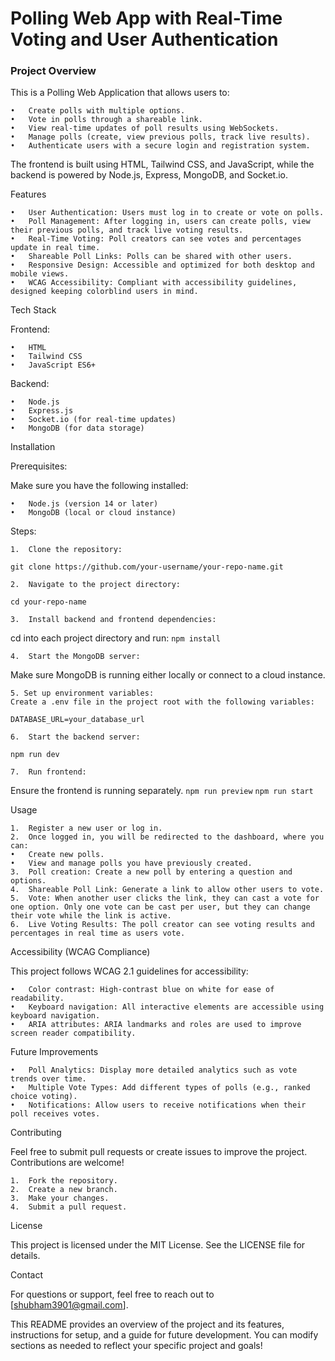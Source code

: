 # **Polling Web App with Real-Time Voting and User Authentication**

### Project Overview

This is a Polling Web Application that allows users to:

    •	Create polls with multiple options.
    •	Vote in polls through a shareable link.
    •	View real-time updates of poll results using WebSockets.
    •	Manage polls (create, view previous polls, track live results).
    •	Authenticate users with a secure login and registration system.

The frontend is built using HTML, Tailwind CSS, and JavaScript, while the backend is powered by Node.js, Express, MongoDB, and Socket.io.

Features

    •	User Authentication: Users must log in to create or vote on polls.
    •	Poll Management: After logging in, users can create polls, view their previous polls, and track live voting results.
    •	Real-Time Voting: Poll creators can see votes and percentages update in real time.
    •	Shareable Poll Links: Polls can be shared with other users.
    •	Responsive Design: Accessible and optimized for both desktop and mobile views.
    •	WCAG Accessibility: Compliant with accessibility guidelines, designed keeping colorblind users in mind.

Tech Stack

Frontend:

    •	HTML
    •	Tailwind CSS
    •	JavaScript ES6+

Backend:

    •	Node.js
    •	Express.js
    •	Socket.io (for real-time updates)
    •	MongoDB (for data storage)

Installation

Prerequisites:

Make sure you have the following installed:

    •	Node.js (version 14 or later)
    •	MongoDB (local or cloud instance)

Steps:

    1.	Clone the repository:

`git clone https://github.com/your-username/your-repo-name.git`

    2.	Navigate to the project directory:

`cd your-repo-name`

    3.	Install backend and frontend dependencies:
cd into each project directory and run:
`npm install`

    4.	Start the MongoDB server: 
Make sure MongoDB is running either locally or connect to a cloud instance.

    5. Set up environment variables:
    Create a .env file in the project root with the following variables:

`DATABASE_URL=your_database_url`

    6.	Start the backend server:

`npm run dev`

    7.	Run frontend:

Ensure the frontend is running separately.
`npm run preview`
`npm run start`

Usage

    1.	Register a new user or log in.
    2.	Once logged in, you will be redirected to the dashboard, where you can:
    •	Create new polls.
    •	View and manage polls you have previously created.
    3.	Poll creation: Create a new poll by entering a question and options.
    4.	Shareable Poll Link: Generate a link to allow other users to vote.
    5.	Vote: When another user clicks the link, they can cast a vote for one option. Only one vote can be cast per user, but they can change their vote while the link is active.
    6.	Live Voting Results: The poll creator can see voting results and percentages in real time as users vote.

Accessibility (WCAG Compliance)

This project follows WCAG 2.1 guidelines for accessibility:

    •	Color contrast: High-contrast blue on white for ease of readability.
    •	Keyboard navigation: All interactive elements are accessible using keyboard navigation.
    •	ARIA attributes: ARIA landmarks and roles are used to improve screen reader compatibility.

Future Improvements

    •	Poll Analytics: Display more detailed analytics such as vote trends over time.
    •	Multiple Vote Types: Add different types of polls (e.g., ranked choice voting).
    •	Notifications: Allow users to receive notifications when their poll receives votes.

Contributing

Feel free to submit pull requests or create issues to improve the project. Contributions are welcome!

    1.	Fork the repository.
    2.	Create a new branch.
    3.	Make your changes.
    4.	Submit a pull request.

License

This project is licensed under the MIT License. See the LICENSE file for details.

Contact

For questions or support, feel free to reach out to [shubham3901@gmail.com].

This README provides an overview of the project and its features, instructions for setup, and a guide for future development. You can modify sections as needed to reflect your specific project and goals!
